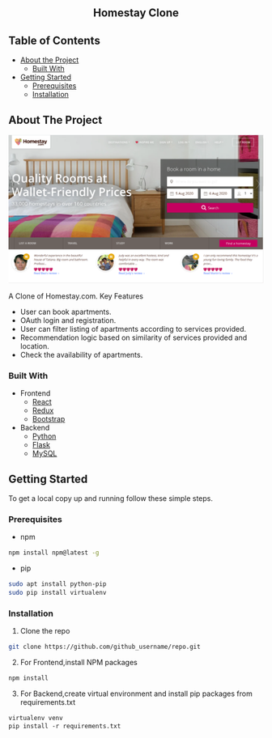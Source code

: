 

<br/>
<h2 align="center">Homestay Clone</h2>

## Table of Contents

* [About the Project](#about-the-project)
  * [Built With](#built-with)
* [Getting Started](#getting-started)
  * [Prerequisites](#prerequisites)
  * [Installation](#installation)




## About The Project
![alt text](https://raw.githubusercontent.com/Charul090/HomeStay-Clone/master/project_guide/homestay.png "Home Screenshot")

A Clone of Homestay.com. Key Features
  - User can book apartments.
  - OAuth login and registration.
  - User can filter listing of apartments according to services provided.
  - Recommendation logic based on similarity of services provided and location.
  - Check the availability of apartments.

### Built With
- Frontend
    - [React](https://reactjs.org/)
    - [Redux](https://redux.js.org/)
    - [Bootstrap](https://getbootstrap.com/)
- Backend
    - [Python](https://www.python.org/)
    - [Flask](https://flask.palletsprojects.com/en/1.1.x/)
    - [MySQL](https://www.mysql.com/)

## Getting Started

To get a local copy up and running follow these simple steps.

### Prerequisites

* npm
```sh
npm install npm@latest -g
```
* pip
```sh
sudo apt install python-pip
sudo pip install virtualenv 
```

### Installation
 
1. Clone the repo
```sh
git clone https://github.com/github_username/repo.git
```
2. For Frontend,install NPM packages
```sh
npm install
```

3. For Backend,create virtual environment and install pip packages from requirements.txt
```
virtualenv venv
pip install -r requirements.txt
```
